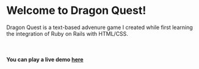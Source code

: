 
<h1>Welcome to Dragon Quest!</h1>
<p>Dragon Quest is a text-based advenure game I created while first learning the integration of Ruby on Rails with HTML/CSS.<p>
<br>
<h4>You can play a live demo <a href="http://dragon-quest.herokuapp.com">here</a></h4>
